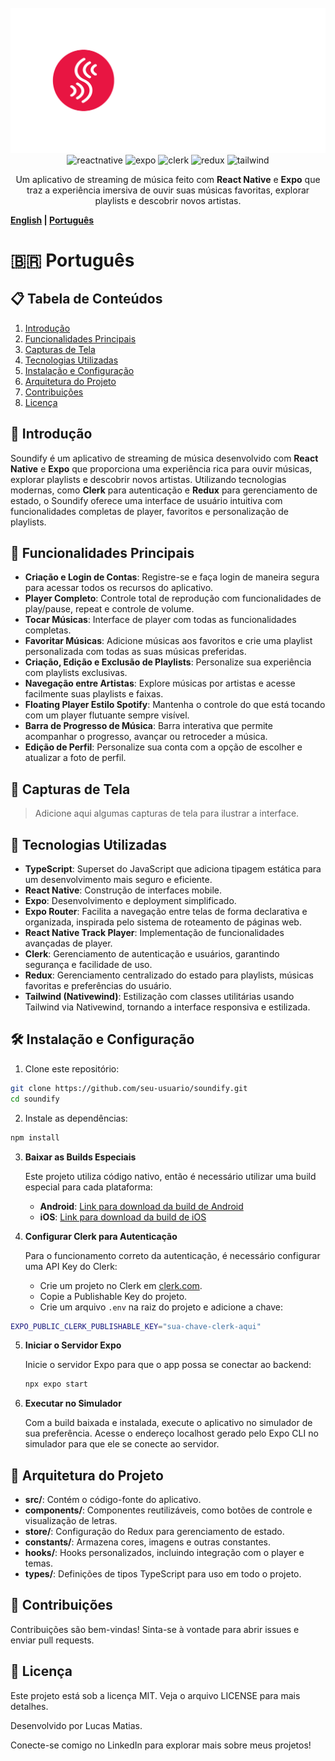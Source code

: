 
<div align="center">
  <br />
      <img src="./assets/gitimages/logo.png" alt="Tela inicial do Soundify" width="600">
  <br />

  <div>
    <img src="https://img.shields.io/badge/-React_Native-black?style=for-the-badge&logoColor=white&logo=react&color=61DAFB" alt="reactnative" />
    <img src="https://img.shields.io/badge/-Expo-black?style=for-the-badge&logoColor=white&logo=expo&color=000020" alt="expo" />
    <img src="https://img.shields.io/badge/-Clerk-black?style=for-the-badge&logoColor=white&logo=clerk&color=gray" alt="clerk" />
    <img src="https://img.shields.io/badge/-Redux-black?style=for-the-badge&logoColor=white&logo=redux&color=764ABC" alt="redux" />
    <img src="https://img.shields.io/badge/-TailwindCSS-black?style=for-the-badge&logoColor=white&logo=tailwind-css&color=38B2AC" alt="tailwind" />
  </div>

  <p align="center">
    Um aplicativo de streaming de música feito com <strong>React Native</strong> e <strong>Expo</strong> que traz a experiência imersiva de ouvir suas músicas favoritas, explorar playlists e descobrir novos artistas.
  </p>
</div>

**[English](#en) | [Português](#pt)**

<a name="pt"><h1>🇧🇷 Português</h1></a>

## 📋 Tabela de Conteúdos

1. [Introdução](#introducao)
2. [Funcionalidades Principais](#funcionalidades-principais)
3. [Capturas de Tela](#capturas-de-tela)
4. [Tecnologias Utilizadas](#tecnologias-utilizadas)
5. [Instalação e Configuração](#instalacao-e-configuracao)
6. [Arquitetura do Projeto](#arquitetura-do-projeto)
7. [Contribuições](#contribuicoes)
8. [Licença](#licenca)

## 🚀 <a name="introducao">Introdução</a>

Soundify é um aplicativo de streaming de música desenvolvido com **React Native** e **Expo** que proporciona uma experiência rica para ouvir músicas, explorar playlists e descobrir novos artistas. Utilizando tecnologias modernas, como **Clerk** para autenticação e **Redux** para gerenciamento de estado, o Soundify oferece uma interface de usuário intuitiva com funcionalidades completas de player, favoritos e personalização de playlists.

## 🎯 <a name="funcionalidades-principais">Funcionalidades Principais</a>

- **Criação e Login de Contas**: Registre-se e faça login de maneira segura para acessar todos os recursos do aplicativo.
- **Player Completo**: Controle total de reprodução com funcionalidades de play/pause, repeat e controle de volume.
- **Tocar Músicas**: Interface de player com todas as funcionalidades completas.
- **Favoritar Músicas**: Adicione músicas aos favoritos e crie uma playlist personalizada com todas as suas músicas preferidas.
- **Criação, Edição e Exclusão de Playlists**: Personalize sua experiência com playlists exclusivas.
- **Navegação entre Artistas**: Explore músicas por artistas e acesse facilmente suas playlists e faixas.
- **Floating Player Estilo Spotify**: Mantenha o controle do que está tocando com um player flutuante sempre visível.
- **Barra de Progresso de Música**: Barra interativa que permite acompanhar o progresso, avançar ou retroceder a música.
- **Edição de Perfil**: Personalize sua conta com a opção de escolher e atualizar a foto de perfil.

## 📸 <a name="capturas-de-tela">Capturas de Tela</a>

> Adicione aqui algumas capturas de tela para ilustrar a interface.

## 🚀 <a name="tecnologias-utilizadas">Tecnologias Utilizadas</a>

- **TypeScript**: Superset do JavaScript que adiciona tipagem estática para um desenvolvimento mais seguro e eficiente.
- **React Native**: Construção de interfaces mobile.
- **Expo**: Desenvolvimento e deployment simplificado.
- **Expo Router**: Facilita a navegação entre telas de forma declarativa e organizada, inspirada pelo sistema de roteamento de páginas web.
- **React Native Track Player**: Implementação de funcionalidades avançadas de player.
- **Clerk**: Gerenciamento de autenticação e usuários, garantindo segurança e facilidade de uso.
- **Redux**: Gerenciamento centralizado do estado para playlists, músicas favoritas e preferências do usuário.
- **Tailwind (Nativewind)**: Estilização com classes utilitárias usando Tailwind via Nativewind, tornando a interface responsiva e estilizada.

## 🛠 <a name="instalacao-e-configuracao">Instalação e Configuração</a>

1. Clone este repositório:
```bash
git clone https://github.com/seu-usuario/soundify.git
cd soundify
```

2. Instale as dependências:
```bash
npm install
```

3. **Baixar as Builds Especiais**

   Este projeto utiliza código nativo, então é necessário utilizar uma build especial para cada plataforma:

   - **Android**: [Link para download da build de Android](https://expo.dev/accounts/darkincorporation/projects/soundify/builds/90f2a93c-1306-4566-8ffa-74b9a9e96664)
   - **iOS**: [Link para download da build de iOS](https://expo.dev/accounts/darkincorporation/projects/soundify/builds/58cf1c5a-ee28-4360-b7dd-a7696cfb91a6)

4. **Configurar Clerk para Autenticação**

   Para o funcionamento correto da autenticação, é necessário configurar uma API Key do Clerk:

   - Crie um projeto no Clerk em [clerk.com](https://clerk.com).
   - Copie a Publishable Key do projeto.
   - Crie um arquivo `.env` na raiz do projeto e adicione a chave:

  ```bash
  EXPO_PUBLIC_CLERK_PUBLISHABLE_KEY="sua-chave-clerk-aqui"
  ```

5. **Iniciar o Servidor Expo**

   Inicie o servidor Expo para que o app possa se conectar ao backend:

   ```bash
   npx expo start
   ```

6. **Executar no Simulador**

   Com a build baixada e instalada, execute o aplicativo no simulador de sua preferência. Acesse o endereço localhost gerado pelo Expo CLI no simulador para que ele se conecte ao servidor.

## 📂 <a name="arquitetura-do-projeto">Arquitetura do Projeto</a>

- **src/**: Contém o código-fonte do aplicativo.
- **components/**: Componentes reutilizáveis, como botões de controle e visualização de letras.
- **store/**: Configuração do Redux para gerenciamento de estado.
- **constants/**: Armazena cores, imagens e outras constantes.
- **hooks/**: Hooks personalizados, incluindo integração com o player e temas.
- **types/**: Definições de tipos TypeScript para uso em todo o projeto.

## 🤝 <a name="contribuicoes">Contribuições</a>

Contribuições são bem-vindas! Sinta-se à vontade para abrir issues e enviar pull requests.

## 📄 <a name="licenca">Licença</a>

Este projeto está sob a licença MIT. Veja o arquivo LICENSE para mais detalhes.

Desenvolvido por Lucas Matias.

Conecte-se comigo no LinkedIn para explorar mais sobre meus projetos!
